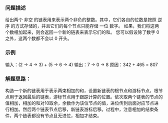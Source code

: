 ### 问题描述
给出两个 非空 的链表用来表示两个非负的整数。其中，它们各自的位数是按照 逆序 的方式存储的，并且它们的每个节点只能存储 一位 数字。
如果，我们将这两个数相加起来，则会返回一个新的链表来表示它们的和。
您可以假设除了数字 0 之外，这两个数都不会以 0 开头。

### 示例
输入：(2 -> 4 -> 3) + (5 -> 6 -> 4)
输出：7 -> 0 -> 8
原因：342 + 465 = 807

### 解题思路：
构造一个新的链表用于表示两束相加的和，设置新链表的根节点和游标节点，根节点用于返回最后的链表，游标节点用于跟踪计算的位置。依次取两个链表的节点的值相加，相加的和对10取余，余数作为该位节点的值，进位传到后面对应节点进行相加。然后两个链表节点后移，新链表游标后移。过程中，注意相加的结束条件，两个链表都没有节点且无进位，相加才结束。